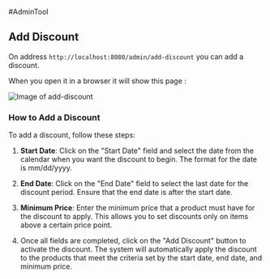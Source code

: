 #AdminTool

## Add Discount 

On address `http://localhost:8080/admin/add-discount` you can add a discount.

When you open it in a browser it will show this page : 

![Image of add-discount](../Images/add-discount.png)

### How to Add a Discount

To add a discount, follow these steps:

1. **Start Date**: Click on the "Start Date" field and select the date from the calendar when you want the discount to begin. The format for the date is mm/dd/yyyy.
    
2. **End Date**: Click on the "End Date" field to select the last date for the discount period. Ensure that the end date is after the start date.
    
3. **Minimum Price**: Enter the minimum price that a product must have for the discount to apply. This allows you to set discounts only on items above a certain price point.
    
4. Once all fields are completed, click on the "Add Discount" button to activate the discount. The system will automatically apply the discount to the products that meet the criteria set by the start date, end date, and minimum price.
